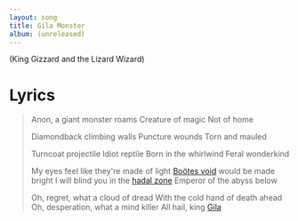 ```yaml
---
layout: song
title: Gila Monster
album: (unreleased)
---
```


(King Gizzard and the Lizard Wizard)

# Lyrics

> Anon, a giant monster roams
> Creature of magic
> Not of home
>
> Diamondback climbing walls
> Puncture wounds
> Torn and mauled
>
> Turncoat projectile
> Idiot reptile
> Born in the whirlwind
> Feral wonderkind
>
> My eyes feel like they're made of light
> [Boötes void](https://en.m.wikipedia.org/wiki/Bo%C3%B6tes_Void) would be made bright
> I will blind you in the [hadal zone](https://en.m.wikipedia.org/wiki/Hadal_zone)
> Emperor of the abyss below
>
> Oh, regret, what a cloud of dread
> With the cold hand of death ahead
> Oh, desperation, what a mind killer
> All hail, king [Gila](https://en.m.wikipedia.org/wiki/Gila_monster)


